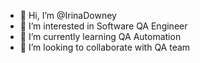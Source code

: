 - 👋 Hi, I’m @IrinaDowney
- 👀 I’m interested in Software QA Engineer
- 🌱 I’m currently learning QA Automation
- 💞️ I’m looking to collaborate with QA team


<!---
IrinaDowney/IrinaDowney is a ✨ special ✨ repository because its `README.md` (this file) appears on your GitHub profile.
You can click the Preview link to take a look at your changes.
--->

